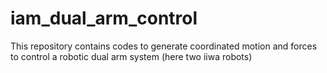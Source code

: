 # iam_dual_arm_control
This repository contains codes to generate coordinated motion and forces to control a robotic dual arm system (here two iiwa robots)
